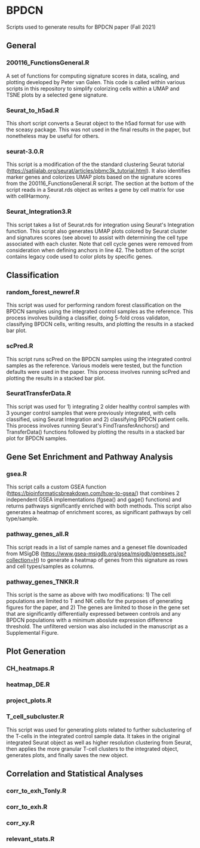 # BPDCN
Scripts used to generate results for BPDCN paper (Fall 2021)

## General

### 200116_FunctionsGeneral.R
A set of functions for computing signature scores in data, scaling, and plotting developed by Peter van Galen. This code is called within various scripts in this repository to simplify colorizing cells within a UMAP and TSNE plots by a selected gene signature.

### Seurat_to_h5ad.R
This short script converts a Seurat object to the h5ad format for use with the sceasy package. This was not used in the final results in the paper, but nonetheless may be useful for others.

### seurat-3.0.R
This script is a modification of the the standard clustering Seurat tutorial (https://satijalab.org/seurat/articles/pbmc3k_tutorial.html). It also identifies marker genes and colorizes UMAP plots based on the signature scores from the 200116_FunctionsGeneral.R script. The section at the bottom of the script reads in a Seurat.rds object as writes a gene by cell matrix for use with cellHarmony.

### Seurat_Integration3.R
This script takes a list of Seurat.rds for integration using Seurat's Integration function. This script also generates UMAP plots colored by Seurat cluster and signatures scores (see above) to assist with determining the cell type associated with each cluster. Note that cell cycle genes were removed from consideration when defining anchors in line 42. The bottom of the script contains legacy code used to color plots by specific genes.


## Classification

### random_forest_newref.R
This script was used for performing random forest classification on the BPDCN samples using the integrated control samples as the reference. This process involves building a classifier, doing 5-fold cross validaton, classifying BPDCN cells, writing results, and plotting the results in a stacked bar plot.

### scPred.R
This script runs scPred on the BPDCN samples using the integrated control samples as the reference. Various models were tested, but the function defaults were used in the paper. This process involves running scPred and plotting the results in a stacked bar plot.

### SeuratTransferData.R
This script was used for 1) integrating 2 older healthy control samples with 3 younger control samples that were previously integrated, with cells classified, using Seurat Integration and 2) classifying BPDCN patient cells. This process involves running Seurat's FindTransferAnchors() and TransferData() functions followed by plotting the results in a stacked bar plot for BPDCN samples.


## Gene Set Enrichment and Pathway Analysis

### gsea.R
This script calls a custom GSEA function (https://bioinformaticsbreakdown.com/how-to-gsea/) that combines 2 independent GSEA implementations (fgsea() and gage() functions) and returns pathways significantly enriched with both methods. This script also generates a heatmap of enrichment scores, as significant pathways by cell type/sample.

### pathway_genes_all.R
This script reads in a list of sample names and a geneset file downloaded from MSigDB (https://www.gsea-msigdb.org/gsea/msigdb/genesets.jsp?collection=H) to generate a heatmap of genes from this signature as rows and cell types/samples as columns. 

### pathway_genes_TNKR.R
This script is the same as above with two modifications: 1) The cell populations are limited to T and NK cells for the purposes of generating figures for the paper, and 2) The genes are limited to those in the gene set that are significantly differentially expressed between controls and any BPDCN populations with a minimum aboslute expression difference threshold. The unfiltered version was also included in the manuscript as a Supplemental Figure.


## Plot Generation

### CH_heatmaps.R

### heatmap_DE.R

### project_plots.R

### T_cell_subcluster.R
This script was used for generating plots related to further subclustering of the T-cells in the integrated control sample data. It takes in the original integrated Seurat object as well as higher resolution clustering from Seurat, then applies the more granular T-cell clusters to the integrated object, generates plots, and finally saves the new object. 


## Correlation and Statistical Analyses

### corr_to_exh_Tonly.R

### corr_to_exh.R

### corr_xy.R

### relevant_stats.R


